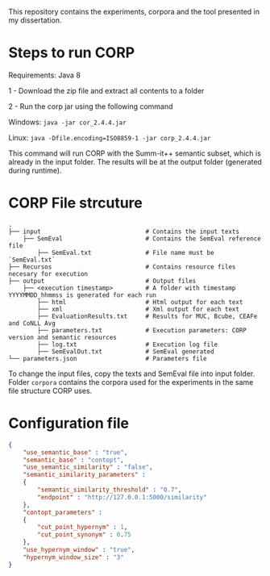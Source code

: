 This repository contains the experiments, corpora and the tool presented in my dissertation.

# Steps to run CORP
Requirements: Java 8 

1 - Download the zip file and extract all contents to a folder

2 - Run the corp jar using the following command

Windows: `java -jar cor_2.4.4.jar`

Linux: `java -Dfile.encoding=ISO8859-1 -jar corp_2.4.4.jar`


This command will run CORP with the Summ-it++ semantic subset, which is already in the input folder. The results will be at the output folder (generated during runtime).

# CORP File strcuture

    .
    ├── input                             # Contains the input texts
        ├── SemEval                       # Contains the SemEval reference file
            ├── SemEval.txt               # File name must be `SemEval.txt`
    ├── Recursos                          # Contains resource files necesary for execution
    ├── output                            # Output files
        ├── <execution timestamp>         # A folder with timestamp YYYYMMDD_hhmmss is generated for each run
            ├── html                      # Html output for each text
            ├── xml                       # Xml output for each text
            ├── EvaluationResults.txt     # Results for MUC, Bcube, CEAFe and CoNLL Avg
            ├── parameters.txt            # Execution parameters: CORP version and semantic resources
            ├── log.txt                   # Execution log file
            ├── SemEvalOut.txt            # SemEval generated
    └── parameters.json                   # Parameters file

To change the input files, copy the texts and SemEval file into input folder. Folder `corpora` contains the corpora used for the experiments in the same file structure CORP uses.

# Configuration file

```json
{
    "use_semantic_base" : "true",
    "semantic_base" : "contopt",
    "use_semantic_similarity" : "false",
    "semantic_similarity_parameters" : 
    {
        "semantic_similarity_threshold" : "0.7",
        "endpoint" : "http://127.0.0.1:5000/similarity"
    },
    "contopt_parameters" :
    {
    	"cut_point_hypernym" : 1,
    	"cut_point_synonym" : 0.75
    },
    "use_hypernym_window" : "true",
    "hypernym_window_size" : "3"
}
```
